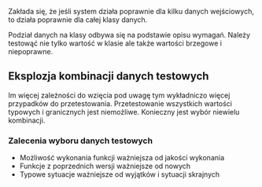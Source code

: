 Zakłada się, że jeśli system działa poprawnie dla kilku danych wejściowych, to działa poprawnie dla całej klasy danych.

Podział danych na klasy odbywa się na podstawie opisu wymagań. Należy testowąć nie tylko wartość w klasie ale także wartości brzegowe i niepoprawne.

## Eksplozja kombinacji danych testowych
Im więcej zależności do wzięcia pod uwagę tym wykładniczo więcej przypadków do przetestowania. Przetestowanie wszystkich wartości typowych i granicznych jest niemożliwe. Konieczny jest wybór niewielu kombinacji.

### Zalecenia wyboru danych testowych
- Możliwość wykonania funkcji ważniejsza od jakości wykonania
- Funkcje z poprzednich wersji ważniejsze od nowych
- Typowe sytuacje ważniejsze od wyjątków i sytuacji skrajnych